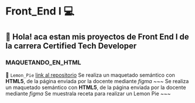 # Front_End I 💻

## 👋 Hola! aca estan mis proyectos de Front End I de la carrera Certified Tech Developer

###  MAQUETANDO_EN_HTML 

🍋 `Lemon_Pie` [link al repositorio](https://github.com/fllorgarcia/Front_End)
  Se realiza un maquetado  semántico con **HTML5**, de la página enviada por la docente mediante *figma*
    ~~~
    Se realiza un maquetado  semántico con **HTML5**, de la página enviada por la docente mediante *figma*
     Se muestrala receta para realizar un Lemon Pie
     ~~~
 
